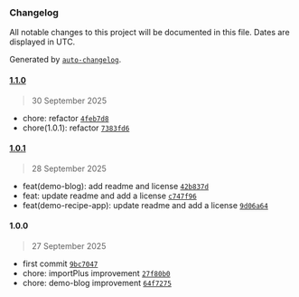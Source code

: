 ### Changelog

All notable changes to this project will be documented in this file. Dates are displayed in UTC.

Generated by [`auto-changelog`](https://github.com/CookPete/auto-changelog).

#### [1.1.0](https://github.com/dimaspandu/spa-jsplus/compare/1.0.1...1.1.0)

> 30 September 2025

- chore: refactor [`4feb7d8`](https://github.com/dimaspandu/spa-jsplus/commit/4feb7d83d91cb56c205b44e6c4d5d278e27f8695)
- chore(1.0.1): refactor [`7383fd6`](https://github.com/dimaspandu/spa-jsplus/commit/7383fd6a403fc5f99a9bfd66d985c39002fe7dcf)

#### [1.0.1](https://github.com/dimaspandu/spa-jsplus/compare/1.0.0...1.0.1)

> 28 September 2025

- feat(demo-blog): add readme and license [`42b837d`](https://github.com/dimaspandu/spa-jsplus/commit/42b837d66e8aee54fc251f7ad7a33ff77a7f4cac)
- feat: update readme and add a license [`c747f96`](https://github.com/dimaspandu/spa-jsplus/commit/c747f961a458e250125d087663bcba92c663b173)
- feat(demo-recipe-app): update readme and add a license [`9d06a64`](https://github.com/dimaspandu/spa-jsplus/commit/9d06a64ff02444d1ace4b2f18f42d651cdb6c565)

#### 1.0.0

> 27 September 2025

- first commit [`9bc7047`](https://github.com/dimaspandu/spa-jsplus/commit/9bc704759d2379d51bebec10ff5f89fbaeeeb46a)
- chore: importPlus improvement [`27f80b0`](https://github.com/dimaspandu/spa-jsplus/commit/27f80b079c3936b3b5899c841c7a7c0cc7bab312)
- chore: demo-blog improvement [`64f7275`](https://github.com/dimaspandu/spa-jsplus/commit/64f7275059b5f8914d53186c7db1d4bdcd5c9195)
